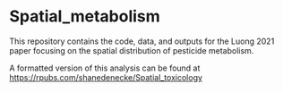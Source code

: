 # Spatial_metabolism

This repository contains the code, data, and outputs for the Luong 2021 paper focusing on the spatial distribution of pesticide metabolism.

A formatted version of this analysis can be found at https://rpubs.com/shanedenecke/Spatial_toxicology
